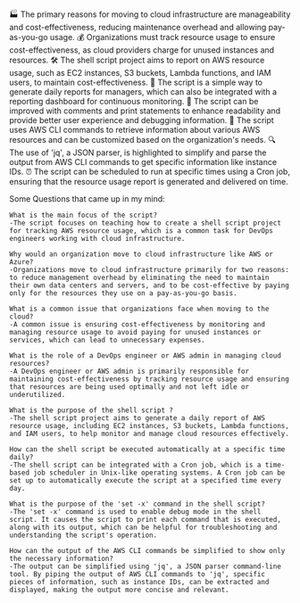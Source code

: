 🏭 The primary reasons for moving to cloud infrastructure are manageability and cost-effectiveness, reducing maintenance overhead and allowing pay-as-you-go usage.
💰 Organizations must track resource usage to ensure cost-effectiveness, as cloud providers charge for unused instances and resources.
🛠️ The shell script project aims to report on AWS resource usage, such as EC2 instances, S3 buckets, Lambda functions, and IAM users, to maintain cost-effectiveness.
📝 The script is a simple way to generate daily reports for managers, which can also be integrated with a reporting dashboard for continuous monitoring.
🔧 The script can be improved with comments and print statements to enhance readability and provide better user experience and debugging information.
🔄 The script uses AWS CLI commands to retrieve information about various AWS resources and can be customized based on the organization's needs.
🔍 The use of 'jq', a JSON parser, is highlighted to simplify and parse the output from AWS CLI commands to get specific information like instance IDs.
⏰ The script can be scheduled to run at specific times using a Cron job, ensuring that the resource usage report is generated and delivered on time.


Some Questions that came up in my mind:

    What is the main focus of the script?
    -The script focuses on teaching how to create a shell script project for tracking AWS resource usage, which is a common task for DevOps engineers working with cloud infrastructure.
    
    Why would an organization move to cloud infrastructure like AWS or Azure?
    -Organizations move to cloud infrastructure primarily for two reasons: to reduce management overhead by eliminating the need to maintain their own data centers and servers, and to be cost-effective by paying only for the resources they use on a pay-as-you-go basis.
    
    What is a common issue that organizations face when moving to the cloud?
    -A common issue is ensuring cost-effectiveness by monitoring and managing resource usage to avoid paying for unused instances or services, which can lead to unnecessary expenses.

    What is the role of a DevOps engineer or AWS admin in managing cloud resources?
    -A DevOps engineer or AWS admin is primarily responsible for maintaining cost-effectiveness by tracking resource usage and ensuring that resources are being used optimally and not left idle or underutilized.
    
    What is the purpose of the shell script ?
    -The shell script project aims to generate a daily report of AWS resource usage, including EC2 instances, S3 buckets, Lambda functions, and IAM users, to help monitor and manage cloud resources effectively.
    
    How can the shell script be executed automatically at a specific time daily?
    -The shell script can be integrated with a Cron job, which is a time-based job scheduler in Unix-like operating systems. A Cron job can be set up to automatically execute the script at a specified time every day.
    
    What is the purpose of the 'set -x' command in the shell script?
    -The 'set -x' command is used to enable debug mode in the shell script. It causes the script to print each command that is executed, along with its output, which can be helpful for troubleshooting and understanding the script's operation.
    
    How can the output of the AWS CLI commands be simplified to show only the necessary information?
    -The output can be simplified using 'jq', a JSON parser command-line tool. By piping the output of AWS CLI commands to 'jq', specific pieces of information, such as instance IDs, can be extracted and displayed, making the output more concise and relevant.
    
